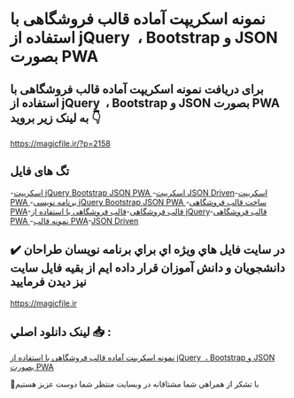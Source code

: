 # نمونه اسکریپت آماده قالب فروشگاهی با استفاده از jQuery  ، Bootstrap و JSON بصورت PWA

## برای دریافت نمونه اسکریپت آماده قالب فروشگاهی با استفاده از jQuery  ، Bootstrap و JSON بصورت PWA به لینک زیر بروید 👇

https://magicfile.ir/?p=2158

## تگ های فایل

-[اسکریپت jQuery Bootstrap JSON PWA ](https://magicfile.ir/product/%d9%82%d8%a7%d9%84%d8%a8-%d9%81%d8%b1%d9%88%d8%b4%da%af%d8%a7%d9%87%db%8cjquerybootstrap-json-pwa/)-[اسکریپت JSON Driven](https://magicfile.ir/product/%d9%82%d8%a7%d9%84%d8%a8-%d9%81%d8%b1%d9%88%d8%b4%da%af%d8%a7%d9%87%db%8cjquerybootstrap-json-pwa/)-[اسکریپت PWA ](https://magicfile.ir/product/%d9%82%d8%a7%d9%84%d8%a8-%d9%81%d8%b1%d9%88%d8%b4%da%af%d8%a7%d9%87%db%8cjquerybootstrap-json-pwa/)-[برنامه نویسی jQuery Bootstrap JSON PWA ](https://magicfile.ir/product/%d9%82%d8%a7%d9%84%d8%a8-%d9%81%d8%b1%d9%88%d8%b4%da%af%d8%a7%d9%87%db%8cjquerybootstrap-json-pwa/)-[ساخت قالب فروشگاهی PWA](https://magicfile.ir/product/%d9%82%d8%a7%d9%84%d8%a8-%d9%81%d8%b1%d9%88%d8%b4%da%af%d8%a7%d9%87%db%8cjquerybootstrap-json-pwa/)-[قالب فروشگاهی](https://magicfile.ir/product/%d9%82%d8%a7%d9%84%d8%a8-%d9%81%d8%b1%d9%88%d8%b4%da%af%d8%a7%d9%87%db%8cjquerybootstrap-json-pwa/)-[قالب فروشگاهی با استفاده از jQuery](https://magicfile.ir/product/%d9%82%d8%a7%d9%84%d8%a8-%d9%81%d8%b1%d9%88%d8%b4%da%af%d8%a7%d9%87%db%8cjquerybootstrap-json-pwa/)-[قالب فروشگاهی PWA ](https://magicfile.ir/product/%d9%82%d8%a7%d9%84%d8%a8-%d9%81%d8%b1%d9%88%d8%b4%da%af%d8%a7%d9%87%db%8cjquerybootstrap-json-pwa/)-[نمونه قالب PWA](https://magicfile.ir/product/%d9%82%d8%a7%d9%84%d8%a8-%d9%81%d8%b1%d9%88%d8%b4%da%af%d8%a7%d9%87%db%8cjquerybootstrap-json-pwa/)-[JSON Driven](https://magicfile.ir/product/%d9%82%d8%a7%d9%84%d8%a8-%d9%81%d8%b1%d9%88%d8%b4%da%af%d8%a7%d9%87%db%8cjquerybootstrap-json-pwa/)

## ✔️ در سايت فايل هاي ويژه اي براي برنامه نويسان طراحان دانشجويان و دانش آموزان قرار داده ايم از بقيه فايل سايت نيز ديدن فرماييد

https://magicfile.ir


## لينک دانلود اصلي 📥 :

[نمونه اسکریپت آماده قالب فروشگاهی با استفاده از jQuery  ، Bootstrap و JSON بصورت PWA](https://magicfile.ir/product/%d9%82%d8%a7%d9%84%d8%a8-%d9%81%d8%b1%d9%88%d8%b4%da%af%d8%a7%d9%87%db%8cjquerybootstrap-json-pwa/) 


🙏با تشکر از همراهي شما مشتاقانه در وبسایت منتظر شما دوست عزیز هستیم

